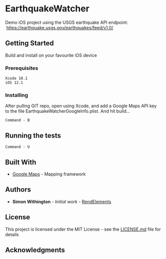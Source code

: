 # EarthquakeWatcher

Demo iOS project using the USGS earthquake API endpoint:  https://earthquake.usgs.gov/earthquakes/feed/v1.0/

## Getting Started

Build and install on your favourite iOS device

### Prerequisites

```
Xcode 10.1
iOS 12.1
```

### Installing

After pulling GIT repo, open using Xcode, and add a Google Maps API key to the file EarthquakeWatcherGoogleInfo.plist. 
And hit build...
```
Command - B
```

## Running the tests

```
Command - U
```

## Built With

* [Google Maps](https://developers.google.com/maps/documentation/ios-sdk/intro) - Mapping framework

## Authors

* **Simon Withington** - *Initial work* - [RendElements](https://github.com/Rendelements)

## License

This project is licensed under the MIT License - see the [LICENSE.md](LICENSE.md) file for details

## Acknowledgments
